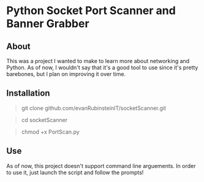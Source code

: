 # Python Socket Port Scanner and Banner Grabber

## About

This was a project I wanted to make to learn more about networking and Python. As of now, I wouldn't say that it's a good tool to use since it's pretty barebones, but I plan on improving it over time. 

## Installation

> git clone github.com/evanRubinsteinIT/socketScanner.git

> cd socketScanner

> chmod +x PortScan.py

## Use

As of now, this project doesn't support command line arguements. In order to use it, just launch the script and follow the prompts!
